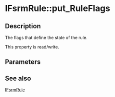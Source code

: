 # IFsrmRule::put_RuleFlags

## Description

The flags that define the state of the rule.

This property is read/write.

## Parameters

## See also

[IFsrmRule](https://learn.microsoft.com/previous-versions/windows/desktop/api/fsrmpipeline/nn-fsrmpipeline-ifsrmrule)